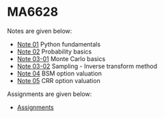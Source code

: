 # MA6628

Notes are given below:

- [Note 01](L01s01.ipynb) Python fundamentals
- [Note 02](L02s01.ipynb) Probability basics
- [Note 03-01](L03s01.ipynb) Monte Carlo basics
- [Note 03-02](L03s02.ipynb) Sampling - Inverse transform method
- [Note 04](L04s01.ipynb) BSM option valuation
- [Note 05](L05s01.ipynb) CRR option valuation

Assignments are given below:

- [Assignments](Assignments.ipynb)
